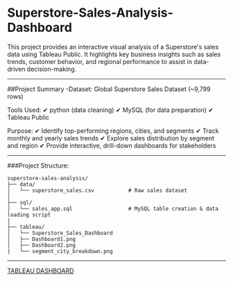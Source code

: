 # Superstore-Sales-Analysis-Dashboard
This project provides an interactive visual analysis of a Superstore's sales data using Tableau Public. It highlights key business insights such as sales trends, customer behavior, and regional performance to assist in data-driven decision-making.

---

##Project Summary
-Dataset: Global Superstore Sales Dataset (~9,799 rows)

Tools Used:
✔ python (data cleaning)
✔ MySQL (for data preparation)
✔ Tableau Public

Purpose:
✔ Identify top-performing regions, cities, and segments
✔ Track monthly and yearly sales trends
✔ Explore sales distribution by segment and region
✔ Provide interactive, drill-down dashboards for stakeholders

---

###Project Structure:
```
superstore-sales-analysis/
├── data/
│   └── superstore_sales.csv           # Raw sales dataset
│
├── sql/
│   └── sales_app.sql                  # MySQL table creation & data loading script
│
├── tableau/
│   └── Superstore_Sales_Dashboard
│   ├── Dashboard1.png            
│   ├── Dashboard2.png               
|   └── segment_city_breakdown.png     
```
---

 [TABLEAU DASHBOARD](https://public.tableau.com/views/Book2_17509465675610/Dashboard1?:language=en-GB&publish=yes&:sid=&:redirect=auth&:display_count=n&:origin=viz_share_link)

